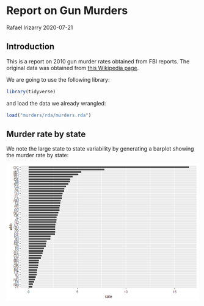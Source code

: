 Report on Gun Murders
================
Rafael Irizarry
2020-07-21

## Introduction

This is a report on 2010 gun murder rates obtained from FBI reports. The
original data was obtained from [this Wikipedia
page](https://en.wikipedia.org/wiki/Murder_in_the_United_States_by_state).

We are going to use the following library:

``` r
library(tidyverse)
```

and load the data we already wrangled:

``` r
load("murders/rda/murders.rda")
```

## Murder rate by state

We note the large state to state variability by generating a barplot
showing the murder rate by state:

![](us-murder-rate_files/figure-gfm/murder-rate-by-state-1.png)<!-- -->
